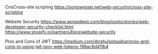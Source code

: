 CrisCross-site scripting
https://portswigger.net/web-security/cross-site-scripting

Website Security
https://www.sensedeep.com/blog/posts/stories/web-developer-security-checklist.html
https://www.shopify.in/partners/blog/website-security


Pros and Cons of JWT
https://medium.com/@rahulgolwalkar/pros-and-cons-in-using-jwt-json-web-tokens-196ac6d41fb4